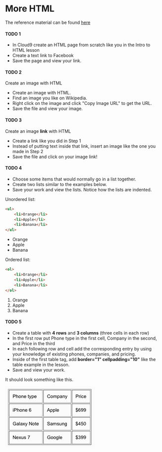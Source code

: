 More HTML
=====

The reference material can be found [here](https://github.com/OperationSpark/javascript-wiki/wiki/More-HTML)

#### TODO 1

* In Cloud9 create an HTML page from scratch like you in the Intro to HTML lesson
* Create a text link to Facebook
* Save the page and view your link.

#### TODO 2 
Create an image with HTML

* Create an image with HTML. 
* Find an image you like on Wikipedia. 
* Right click on the image and click "Copy Image URL" to get the URL. 
* Save the file and view your image. 

#### TODO 3 
Create an image **link** with HTML

* Create a link like you did in Step 1
* Instead of putting text inside that link, insert an image like the one you made in Step 2
* Save the file and click on your image link!

#### TODO 4

* Choose some items that would normally go in a list together.
* Create two lists similar to the examples below. 
* Save your work and view the lists. Notice how the lists are indented. 

Unordered list:

```html
<ul>
    <li>Orange</li>
    <li>Apple</li>
    <li>Banana</li>
</ul>
```

<ul>
    <li>Orange</li>
    <li>Apple</li>
    <li>Banana</li>
</ul>

Ordered list:

```html
<ol>
    <li>Orange</li>
    <li>Apple</li>
    <li>Banana</li>
</ol>
```

<ol>
    <li>Orange</li>
    <li>Apple</li>
    <li>Banana</li>
</ol>

#### TODO 5

* Create a table with **4 rows** and **3 columns** (three cells in each row)
* In the first row put Phone type in the first cell, Company in the second, and Price in the third
* In each following row and cell add the corresponding entry by using your knowledge of existing phones, companies, and pricing.
* Inside of the first table tag, add **border="1" cellpadding="10"** like the table example in the lesson.
* Save and view your work. 

It should look something like this. 

<img src="https://github.com/OperationSpark/teacher-training-curriculum/blob/master/img/phone-table.png" alt="Phone table">


